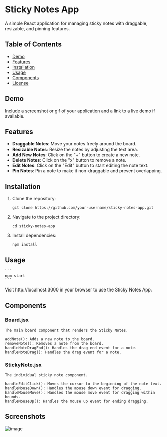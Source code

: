 # Sticky Notes App

A simple React application for managing sticky notes with draggable, resizable, and pinning features.

## Table of Contents

- [Demo](#demo)
- [Features](#features)
- [Installation](#installation)
- [Usage](#usage)
- [Components](#components)
- [License](#license)

## Demo

Include a screenshot or gif of your application and a link to a live demo if available.

## Features

- **Draggable Notes**: Move your notes freely around the board.
- **Resizable Notes**: Resize the notes by adjusting the text area.
- **Add New Notes**: Click on the "+" button to create a new note.
- **Delete Notes**: Click on the "x" button to remove a note.
- **Edit Notes**: Click on the "Edit" button to start editing the note text.
- **Pin Notes**: Pin a note to make it non-draggable and prevent overlapping.

## Installation

1. Clone the repository:

   ```
   git clone https://github.com/your-username/sticky-notes-app.git
    ```

2. Navigate to the project directory:


    ```
    cd sticky-notes-app
    ```

3. Install dependencies:

    ```
    npm install
    ```

## Usage

    ```
    npm start
    ```

Visit http://localhost:3000 in your browser to use the Sticky Notes App.

## Components

### Board.jsx

    The main board component that renders the Sticky Notes.

    addNote(): Adds a new note to the board.
    removeNote(): Removes a note from the board.
    handleNoteDragEnd(): Handles the drag end event for a note.
    handleNoteDrag(): Handles the drag event for a note.

### StickyNote.jsx

    The individual sticky note component.

    handleEditClick(): Moves the cursor to the beginning of the note text.
    handleMouseDown(): Handles the mouse down event for dragging.
    handleMouseMove(): Handles the mouse move event for dragging within bounds.
    handleMouseUp(): Handles the mouse up event for ending dragging.

## Screenshots
![image](https://github.com/khuranajordan/react-sticky-note/assets/32005723/82bff4f8-72bb-4591-a49d-b35285b6ceed)
